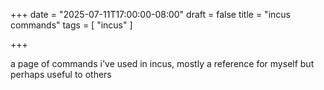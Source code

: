 +++
date = "2025-07-11T17:00:00-08:00"
draft = false
title = "incus commands"
tags = [ "incus" ]

+++

a page of commands i've used in incus, mostly a reference for myself but perhaps useful to others
